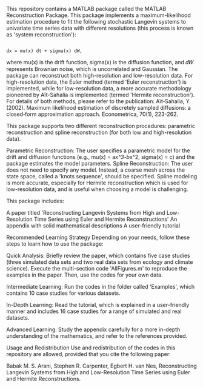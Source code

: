 This repository contains a MATLAB package called the MATLAB Reconstruction Package. This package implements a maximum-likelihood estimation procedure to fit the following stochastic Langevin systems to univariate time series data with different resolutions (this process is known as 'system reconstruction'):

                                                                                                                                 dx = mu(x) dt + sigma(x) dW,
                                                                                                                                 
where mu(x) is the drift function, sigma(x) is the diffusion function, and 𝑑𝑊 represents Brownian noise, which is uncorrelated and Gaussian. The package can reconstruct both high-resolution and low-resolution data. For high-resolution data, the Euler method (termed 'Euler reconstruction') is implemented,
while for low-resolution data, a more accurate methodology pioneered by Aït-Sahalia is implemented (termed 'Hermite reconstruction'). For details of both methods, please refer to the publication: Aït‐Sahalia, Y. (2002). Maximum likelihood estimation of discretely sampled diffusions: a closed‐form approximation approach. Econometrica, 70(1), 223-262.

This package supports two different reconstruction procedures: parametric reconstruction and spline reconstruction (for both low and high-resolution data).

Parametric Reconstruction: The user specifies a parametric model for the drift and diffusion functions (e.g., mu(x) = a*x^3-b*x^2, sigma(x) = c) and the package estimates the model parameters.
Spline Reconstruction: The user does not need to specify any model. Instead, a coarse mesh across the state space, called a 'knots sequence', should be specified. Spline modeling is more accurate, especially for Hermite reconstruction which
is used for low-resolution data, and is useful when choosing a model is challenging. 

This package includes:

A paper titled 'Reconstructing Langevin Systems from High and Low-Resolution Time Series using Euler and Hermite Reconstructions'
An appendix with solid mathematical descriptions
A user-friendly tutorial

Recommended Learning Strategy
Depending on your needs, follow these steps to learn how to use the package:

Quick Analysis:
Briefly review the paper, which contains five case studies (three simulated data sets and two real data sets from ecology and climate science). Execute the multi-section code 'AllFigures.m' to reproduce the examples in the paper. Then, use the codes for your own data.

Intermediate Learning:
Run the codes in the folder called 'Examples', which contains 10 case studies for various datasets.

In-Depth Learning:
Read the tutorial, which is explained in a user-friendly manner and includes 16 case studies for a range of simulated and real datasets.

Advanced Learning:
Study the appendix carefully for a more in-depth understanding of the mathematics, and refer to the references provided.

Usage and Redistribution
Use and redistribution of the codes in this repository are allowed, provided that you cite the following paper:

Babak M. S. Arani, Stephen R. Carpenter, Egbert H. van Nes, Reconstructing Langevin Systems from High and Low-Resolution Time Series using Euler and Hermite Reconstructions.

